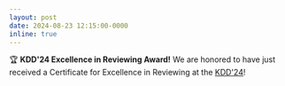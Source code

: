```yaml
---
layout: post
date: 2024-08-23 12:15:00-0000
inline: true
---
```


🏆 **KDD'24 Excellence in Reviewing Award!** We are honored to have just received a Certificate for Excellence in Reviewing at the [KDD'24](https://kdd2024.kdd.org/)!
